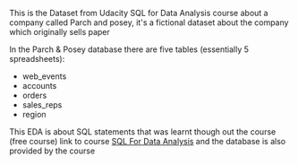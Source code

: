 This is the Dataset from Udacity SQL for Data Analysis course about a company called Parch and posey, it's a fictional dataset about the company which originally sells paper

In the Parch & Posey database there are five tables (essentially 5 spreadsheets):

- web_events
- accounts
- orders
- sales_reps
- region

This EDA is about SQL statements that was learnt though out the course (free course)
link to course [SQL For Data Analysis](https://www.udacity.com/course/sql-for-data-analysis--ud198)
and the database is also provided by the course 
